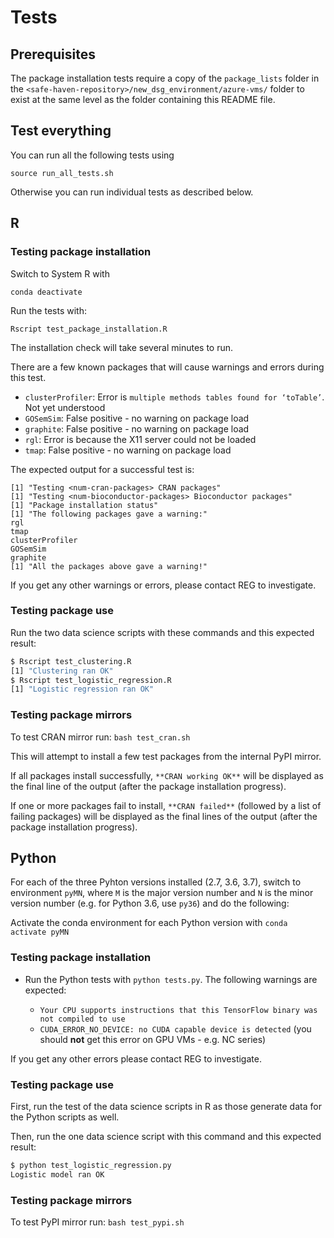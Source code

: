 
# Tests

## Prerequisites
The package installation tests require a copy of the `package_lists` folder in the `<safe-haven-repository>/new_dsg_environment/azure-vms/` folder to exist at the same level as the folder containing this README file.


## Test everything
You can run all the following tests using

```
source run_all_tests.sh
```

Otherwise you can run individual tests as described below.

## R

### Testing package installation

Switch to System R with

```
conda deactivate
```

Run the tests with:

```
Rscript test_package_installation.R
```

The installation check will take several minutes to run.

There are a few known packages that will cause warnings and errors during this test.
- `clusterProfiler`: Error is `multiple methods tables found for ‘toTable’`. Not yet understood
- `GOSemSim`: False positive - no warning on package load
- `graphite`: False positive - no warning on package load
- `rgl`: Error is because the X11 server could not be loaded
- `tmap`: False positive - no warning on package load

The expected output for a successful test is:

```
[1] "Testing <num-cran-packages> CRAN packages"
[1] "Testing <num-bioconductor-packages> Bioconductor packages"
[1] "Package installation status"
[1] "The following packages gave a warning:"
rgl
tmap
clusterProfiler
GOSemSim
graphite
[1] "All the packages above gave a warning!"
```

If you get any other warnings or errors, please contact REG to investigate.

### Testing package use

Run the two data science scripts with these commands and this expected result:

```bash
$ Rscript test_clustering.R
[1] "Clustering ran OK"
$ Rscript test_logistic_regression.R
[1] "Logistic regression ran OK"
```

### Testing package mirrors

To test CRAN mirror run: `bash test_cran.sh`

This will attempt to install a few test packages from the internal PyPI mirror.

If all packages install successfully, `**CRAN working OK**` will be displayed as the final line of the output (after the package installation progress).

If one or more packages fail to install, `**CRAN failed**` (followed by a list of failing packages) will be displayed as the final lines of the output (after the package installation progress).

## Python

For each of the three Pyhton versions installed (2.7, 3.6, 3.7), switch to environment `pyMN`, where `M` is the major version number and `N` is the minor version number (e.g. for Python 3.6, use `py36`) and do the following:

Activate the conda environment for each Python version with `conda activate pyMN`

### Testing package installation
- Run the Python tests with `python tests.py`. The following warnings are expected:

  - `Your CPU supports instructions that this TensorFlow binary was not compiled to use`
  - `CUDA_ERROR_NO_DEVICE: no CUDA capable device is detected` (you should **not** get this error on GPU VMs - e.g. NC series)

If you get any other errors please contact REG to investigate.

### Testing package use

First, run the test of the data science scripts in R as those generate data for
the Python scripts as well.

Then, run the one data science script with this command and this expected result:

```bash
$ python test_logistic_regression.py
Logistic model ran OK
```

### Testing package mirrors

To test PyPI mirror run: `bash test_pypi.sh`